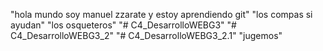 "hola mundo soy manuel zzarate y estoy aprendiendo git"
"los compas si ayudan"
"los osqueteros"
"# C4_DesarrolloWEBG3" 
"# C4_DesarrolloWEBG3_2" 
"# C4_DesarrolloWEBG3_2.1" 
"jugemos"
